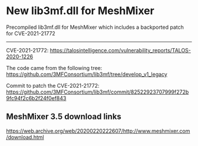 # New lib3mf.dll for MeshMixer
Precompiled lib3mf.dll for MeshMixer which includes a backported patch for CVE-2021-21772

---------

CVE-2021-21772: https://talosintelligence.com/vulnerability_reports/TALOS-2020-1226

The code came from the following tree: https://github.com/3MFConsortium/lib3mf/tree/develop_v1_legacy

Commit to patch the CVE-2021-21772: https://github.com/3MFConsortium/lib3mf/commit/82522923707999f272b9fc94f2c6b2f24f0ef843

## MeshMixer 3.5 download links

https://web.archive.org/web/20200220222607/http://www.meshmixer.com/download.html
